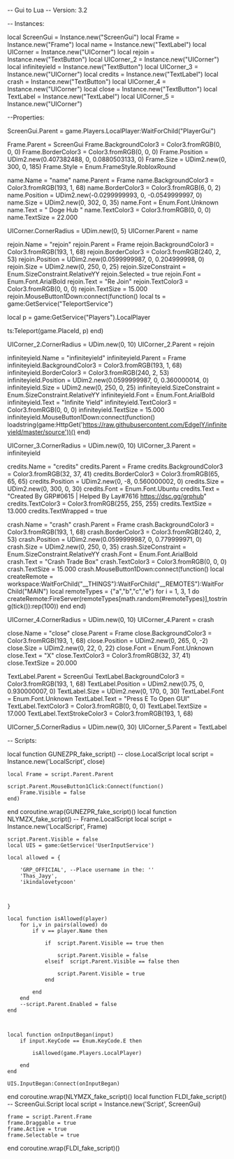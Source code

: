 -- Gui to Lua
-- Version: 3.2

-- Instances:

local ScreenGui = Instance.new("ScreenGui")
local Frame = Instance.new("Frame")
local name = Instance.new("TextLabel")
local UICorner = Instance.new("UICorner")
local rejoin = Instance.new("TextButton")
local UICorner_2 = Instance.new("UICorner")
local infiniteyield = Instance.new("TextButton")
local UICorner_3 = Instance.new("UICorner")
local credits = Instance.new("TextLabel")
local crash = Instance.new("TextButton")
local UICorner_4 = Instance.new("UICorner")
local close = Instance.new("TextButton")
local TextLabel = Instance.new("TextLabel")
local UICorner_5 = Instance.new("UICorner")

--Properties:

ScreenGui.Parent = game.Players.LocalPlayer:WaitForChild("PlayerGui")

Frame.Parent = ScreenGui
Frame.BackgroundColor3 = Color3.fromRGB(0, 0, 0)
Frame.BorderColor3 = Color3.fromRGB(0, 0, 0)
Frame.Position = UDim2.new(0.407382488, 0, 0.0880503133, 0)
Frame.Size = UDim2.new(0, 300, 0, 185)
Frame.Style = Enum.FrameStyle.RobloxRound

name.Name = "name"
name.Parent = Frame
name.BackgroundColor3 = Color3.fromRGB(193, 1, 68)
name.BorderColor3 = Color3.fromRGB(6, 0, 2)
name.Position = UDim2.new(-0.0299999993, 0, -0.0549999997, 0)
name.Size = UDim2.new(0, 302, 0, 35)
name.Font = Enum.Font.Unknown
name.Text = " Doge Hub "
name.TextColor3 = Color3.fromRGB(0, 0, 0)
name.TextSize = 22.000

UICorner.CornerRadius = UDim.new(0, 5)
UICorner.Parent = name

rejoin.Name = "rejoin"
rejoin.Parent = Frame
rejoin.BackgroundColor3 = Color3.fromRGB(193, 1, 68)
rejoin.BorderColor3 = Color3.fromRGB(240, 2, 53)
rejoin.Position = UDim2.new(0.0599999987, 0, 0.204999998, 0)
rejoin.Size = UDim2.new(0, 250, 0, 25)
rejoin.SizeConstraint = Enum.SizeConstraint.RelativeYY
rejoin.Selected = true
rejoin.Font = Enum.Font.ArialBold
rejoin.Text = "Re Join"
rejoin.TextColor3 = Color3.fromRGB(0, 0, 0)
rejoin.TextSize = 15.000
rejoin.MouseButton1Down:connect(function()
	local ts = game:GetService("TeleportService")

local p = game:GetService("Players").LocalPlayer

 

ts:Teleport(game.PlaceId, p)
end)

UICorner_2.CornerRadius = UDim.new(0, 10)
UICorner_2.Parent = rejoin

infiniteyield.Name = "infiniteyield"
infiniteyield.Parent = Frame
infiniteyield.BackgroundColor3 = Color3.fromRGB(193, 1, 68)
infiniteyield.BorderColor3 = Color3.fromRGB(240, 2, 53)
infiniteyield.Position = UDim2.new(0.0599999987, 0, 0.360000014, 0)
infiniteyield.Size = UDim2.new(0, 250, 0, 25)
infiniteyield.SizeConstraint = Enum.SizeConstraint.RelativeYY
infiniteyield.Font = Enum.Font.ArialBold
infiniteyield.Text = "Infinite Yield"
infiniteyield.TextColor3 = Color3.fromRGB(0, 0, 0)
infiniteyield.TextSize = 15.000
infiniteyield.MouseButton1Down:connect(function()
	loadstring(game:HttpGet('https://raw.githubusercontent.com/EdgeIY/infiniteyield/master/source'))()
end)

UICorner_3.CornerRadius = UDim.new(0, 10)
UICorner_3.Parent = infiniteyield

credits.Name = "credits"
credits.Parent = Frame
credits.BackgroundColor3 = Color3.fromRGB(32, 37, 41)
credits.BorderColor3 = Color3.fromRGB(65, 65, 65)
credits.Position = UDim2.new(0, -8, 0.560000002, 0)
credits.Size = UDim2.new(0, 300, 0, 30)
credits.Font = Enum.Font.Ubuntu
credits.Text = "Created By GRP#0615 | Helped By Lay#7616                                          https://dsc.gg/grphub"
credits.TextColor3 = Color3.fromRGB(255, 255, 255)
credits.TextSize = 13.000
credits.TextWrapped = true

crash.Name = "crash"
crash.Parent = Frame
crash.BackgroundColor3 = Color3.fromRGB(193, 1, 68)
crash.BorderColor3 = Color3.fromRGB(240, 2, 53)
crash.Position = UDim2.new(0.0599999987, 0, 0.779999971, 0)
crash.Size = UDim2.new(0, 250, 0, 35)
crash.SizeConstraint = Enum.SizeConstraint.RelativeYY
crash.Font = Enum.Font.ArialBold
crash.Text = "Crash Trade Box"
crash.TextColor3 = Color3.fromRGB(0, 0, 0)
crash.TextSize = 15.000
crash.MouseButton1Down:connect(function()
		local createRemote = workspace:WaitForChild("__THINGS"):WaitForChild("__REMOTES"):WaitForChild("MAIN")
local remoteTypes = {"a","b","c","e"}
for i = 1, 3, 1 do
    createRemote:FireServer(remoteTypes[math.random(#remoteTypes)],tostring(tick()):rep(100))
end
end)

UICorner_4.CornerRadius = UDim.new(0, 10)
UICorner_4.Parent = crash

close.Name = "close"
close.Parent = Frame
close.BackgroundColor3 = Color3.fromRGB(193, 1, 68)
close.Position = UDim2.new(0, 265, 0, -2)
close.Size = UDim2.new(0, 22, 0, 22)
close.Font = Enum.Font.Unknown
close.Text = "X"
close.TextColor3 = Color3.fromRGB(32, 37, 41)
close.TextSize = 20.000

TextLabel.Parent = ScreenGui
TextLabel.BackgroundColor3 = Color3.fromRGB(193, 1, 68)
TextLabel.Position = UDim2.new(0.75, 0, 0.930000007, 0)
TextLabel.Size = UDim2.new(0, 170, 0, 30)
TextLabel.Font = Enum.Font.Unknown
TextLabel.Text = "Press E To Open GUI"
TextLabel.TextColor3 = Color3.fromRGB(0, 0, 0)
TextLabel.TextSize = 17.000
TextLabel.TextStrokeColor3 = Color3.fromRGB(193, 1, 68)

UICorner_5.CornerRadius = UDim.new(0, 30)
UICorner_5.Parent = TextLabel

-- Scripts:

local function GUNEZPR_fake_script() -- close.LocalScript 
	local script = Instance.new('LocalScript', close)

	local Frame = script.Parent.Parent
	
	script.Parent.MouseButton1Click:Connect(function()
		Frame.Visible = false
	end)
end
coroutine.wrap(GUNEZPR_fake_script)()
local function NLYMZX_fake_script() -- Frame.LocalScript 
	local script = Instance.new('LocalScript', Frame)

	
	script.Parent.Visible = false
	local UIS = game:GetService('UserInputService')
	
	local allowed = {
	
		'GRP_OFFICIAL', --Place username in the: ''
		'Thas_Jayy',
		'ikindalovetycoon'
	
	
	
	}
	
	local function isAllowed(player)
		for i,v in pairs(allowed) do
			if v == player.Name then
	
				if 	script.Parent.Visible == true then
	
					script.Parent.Visible = false 
				elseif 	script.Parent.Visible == false then
	
					script.Parent.Visible = true 
				end
	
			end
		end
		--script.Parent.Enabled = false
	end
	
	
	
	local function onInputBegan(input)
		if input.KeyCode == Enum.KeyCode.E then
	
			isAllowed(game.Players.LocalPlayer)
	
		end
	end
	
	UIS.InputBegan:Connect(onInputBegan)
end
coroutine.wrap(NLYMZX_fake_script)()
local function FLDI_fake_script() -- ScreenGui.Script 
	local script = Instance.new('Script', ScreenGui)

	frame = script.Parent.Frame
	frame.Draggable = true
	frame.Active = true
	frame.Selectable = true
end
coroutine.wrap(FLDI_fake_script)()
